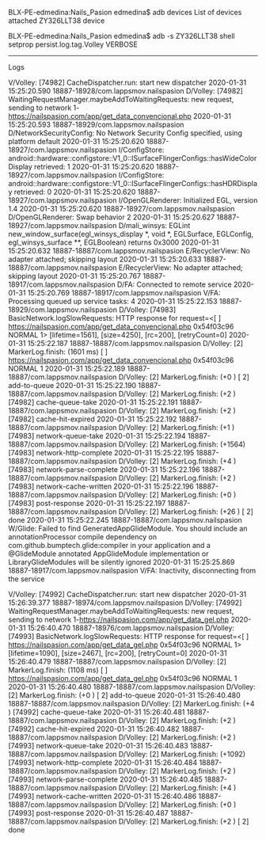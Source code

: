 BLX-PE-edmedina:Nails_Pasion edmedina$ adb devices
List of devices attached
ZY326LLT38      device

BLX-PE-edmedina:Nails_Pasion edmedina$ adb -s ZY326LLT38  shell setprop persist.log.tag.Volley VERBOSE


---------------------------------------------------------------------------------------
Logs

V/Volley: [74982] CacheDispatcher.run: start new dispatcher
2020-01-31 15:25:20.590 18887-18928/com.lappsmov.nailspasion D/Volley: [74982] WaitingRequestManager.maybeAddToWaitingRequests: new request, sending to network 1-https://nailspasion.com/app/get_data_convencional.php
2020-01-31 15:25:20.593 18887-18929/com.lappsmov.nailspasion D/NetworkSecurityConfig: No Network Security Config specified, using platform default
2020-01-31 15:25:20.620 18887-18927/com.lappsmov.nailspasion I/ConfigStore: android::hardware::configstore::V1_0::ISurfaceFlingerConfigs::hasWideColorDisplay retrieved: 1
2020-01-31 15:25:20.620 18887-18927/com.lappsmov.nailspasion I/ConfigStore: android::hardware::configstore::V1_0::ISurfaceFlingerConfigs::hasHDRDisplay retrieved: 0
2020-01-31 15:25:20.620 18887-18927/com.lappsmov.nailspasion I/OpenGLRenderer: Initialized EGL, version 1.4
2020-01-31 15:25:20.620 18887-18927/com.lappsmov.nailspasion D/OpenGLRenderer: Swap behavior 2
2020-01-31 15:25:20.627 18887-18927/com.lappsmov.nailspasion D/mali_winsys: EGLint new_window_surface(egl_winsys_display *, void *, EGLSurface, EGLConfig, egl_winsys_surface **, EGLBoolean) returns 0x3000
2020-01-31 15:25:20.632 18887-18887/com.lappsmov.nailspasion E/RecyclerView: No adapter attached; skipping layout
2020-01-31 15:25:20.633 18887-18887/com.lappsmov.nailspasion E/RecyclerView: No adapter attached; skipping layout
2020-01-31 15:25:20.767 18887-18917/com.lappsmov.nailspasion D/FA: Connected to remote service
2020-01-31 15:25:20.769 18887-18917/com.lappsmov.nailspasion V/FA: Processing queued up service tasks: 4
2020-01-31 15:25:22.153 18887-18929/com.lappsmov.nailspasion D/Volley: [74983] BasicNetwork.logSlowRequests: HTTP response for request=<[ ] https://nailspasion.com/app/get_data_convencional.php 0x54f03c96 NORMAL 1> [lifetime=1561], [size=4250], [rc=200], [retryCount=0]
2020-01-31 15:25:22.187 18887-18887/com.lappsmov.nailspasion D/Volley: [2] MarkerLog.finish: (1601 ms) [ ] https://nailspasion.com/app/get_data_convencional.php 0x54f03c96 NORMAL 1
2020-01-31 15:25:22.189 18887-18887/com.lappsmov.nailspasion D/Volley: [2] MarkerLog.finish: (+0   ) [ 2] add-to-queue
2020-01-31 15:25:22.190 18887-18887/com.lappsmov.nailspasion D/Volley: [2] MarkerLog.finish: (+2   ) [74982] cache-queue-take
2020-01-31 15:25:22.191 18887-18887/com.lappsmov.nailspasion D/Volley: [2] MarkerLog.finish: (+2   ) [74982] cache-hit-expired
2020-01-31 15:25:22.192 18887-18887/com.lappsmov.nailspasion D/Volley: [2] MarkerLog.finish: (+1   ) [74983] network-queue-take
2020-01-31 15:25:22.194 18887-18887/com.lappsmov.nailspasion D/Volley: [2] MarkerLog.finish: (+1564) [74983] network-http-complete
2020-01-31 15:25:22.195 18887-18887/com.lappsmov.nailspasion D/Volley: [2] MarkerLog.finish: (+4   ) [74983] network-parse-complete
2020-01-31 15:25:22.196 18887-18887/com.lappsmov.nailspasion D/Volley: [2] MarkerLog.finish: (+2   ) [74983] network-cache-written
2020-01-31 15:25:22.196 18887-18887/com.lappsmov.nailspasion D/Volley: [2] MarkerLog.finish: (+0   ) [74983] post-response
2020-01-31 15:25:22.197 18887-18887/com.lappsmov.nailspasion D/Volley: [2] MarkerLog.finish: (+26  ) [ 2] done
2020-01-31 15:25:22.245 18887-18887/com.lappsmov.nailspasion W/Glide: Failed to find GeneratedAppGlideModule. You should include an annotationProcessor compile dependency on com.github.bumptech.glide:compiler in your application and a @GlideModule annotated AppGlideModule implementation or LibraryGlideModules will be silently ignored
2020-01-31 15:25:25.869 18887-18917/com.lappsmov.nailspasion V/FA: Inactivity, disconnecting from the service


V/Volley: [74992] CacheDispatcher.run: start new dispatcher
2020-01-31 15:26:39.377 18887-18974/com.lappsmov.nailspasion D/Volley: [74992] WaitingRequestManager.maybeAddToWaitingRequests: new request, sending to network 1-https://nailspasion.com/app/get_data_gel.php
2020-01-31 15:26:40.470 18887-18976/com.lappsmov.nailspasion D/Volley: [74993] BasicNetwork.logSlowRequests: HTTP response for request=<[ ] https://nailspasion.com/app/get_data_gel.php 0x54f03c96 NORMAL 1> [lifetime=1090], [size=2467], [rc=200], [retryCount=0]
2020-01-31 15:26:40.479 18887-18887/com.lappsmov.nailspasion D/Volley: [2] MarkerLog.finish: (1108 ms) [ ] https://nailspasion.com/app/get_data_gel.php 0x54f03c96 NORMAL 1
2020-01-31 15:26:40.480 18887-18887/com.lappsmov.nailspasion D/Volley: [2] MarkerLog.finish: (+0   ) [ 2] add-to-queue
2020-01-31 15:26:40.480 18887-18887/com.lappsmov.nailspasion D/Volley: [2] MarkerLog.finish: (+4   ) [74992] cache-queue-take
2020-01-31 15:26:40.481 18887-18887/com.lappsmov.nailspasion D/Volley: [2] MarkerLog.finish: (+2   ) [74992] cache-hit-expired
2020-01-31 15:26:40.482 18887-18887/com.lappsmov.nailspasion D/Volley: [2] MarkerLog.finish: (+2   ) [74993] network-queue-take
2020-01-31 15:26:40.483 18887-18887/com.lappsmov.nailspasion D/Volley: [2] MarkerLog.finish: (+1092) [74993] network-http-complete
2020-01-31 15:26:40.484 18887-18887/com.lappsmov.nailspasion D/Volley: [2] MarkerLog.finish: (+2   ) [74993] network-parse-complete
2020-01-31 15:26:40.485 18887-18887/com.lappsmov.nailspasion D/Volley: [2] MarkerLog.finish: (+4   ) [74993] network-cache-written
2020-01-31 15:26:40.486 18887-18887/com.lappsmov.nailspasion D/Volley: [2] MarkerLog.finish: (+0   ) [74993] post-response
2020-01-31 15:26:40.487 18887-18887/com.lappsmov.nailspasion D/Volley: [2] MarkerLog.finish: (+2   ) [ 2] done